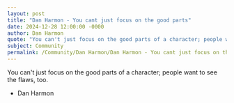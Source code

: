 ```yaml
---
layout: post
title: "Dan Harmon - You cant just focus on the good parts"
date: 2024-12-28 12:00:00 -0000
author: Dan Harmon
quote: "You can't just focus on the good parts of a character; people want to see the flaws, too."
subject: Community
permalink: /Community/Dan Harmon/Dan Harmon - You cant just focus on the good parts
---
```


You can't just focus on the good parts of a character; people want to see the flaws, too.

- Dan Harmon
